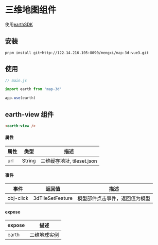 # 三维地图组件

使用[earthSDK](http://www.earthsdk.com/)

## 安装

```terminal
pnpm install git+http://122.14.216.105:8090/mengxi/map-3d-vue3.git
```

## 使用

```javascript
// main.js

import earth from 'map-3d'

app.use(earth)
```

## earth-view 组件

```html
<earth-view />
```

#### 属性

| 属性 | 类型   | 描述                       |
| ---- | ------ | -------------------------- |
| url  | String | 三维缓存地址, tileset.json |

#### 事件

| 事件      | 返回值           | 描述                           |
| --------- | ---------------- | ------------------------------ |
| obj-click | 3dTileSetFeature | 模型部件点击事件，返回值为模型 |

#### expose

| expose | 描述         |
| ------ | ------------ |
| earth  | 三维地球实例 |
